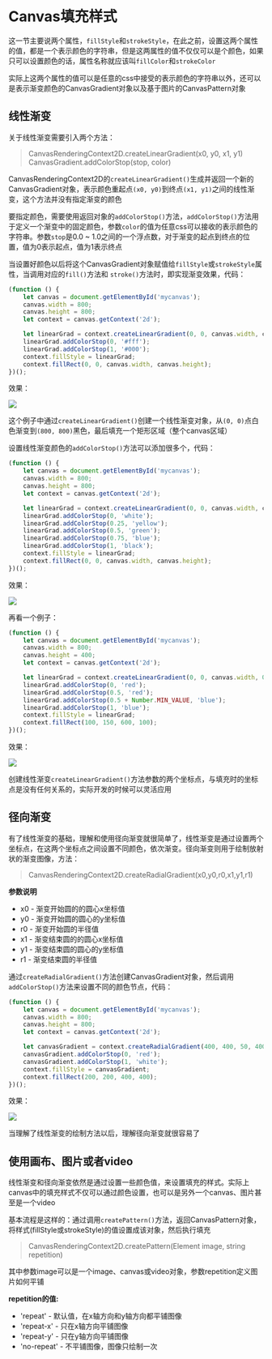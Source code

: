 # Canvas填充样式
这一节主要说两个属性，`fillStyle`和`strokeStyle`，在此之前，设置这两个属性的值，都是一个表示颜色的字符串，但是这两属性的值不仅仅可以是个颜色，如果只可以设置颜色的话，属性名称就应该叫`fillColor`和`strokeColor`

实际上这两个属性的值可以是任意的css中接受的表示颜色的字符串以外，还可以是表示渐变颜色的CanvasGradient对象以及基于图片的CanvasPattern对象

## 线性渐变
关于线性渐变需要引入两个方法：

> CanvasRenderingContext2D.createLinearGradient(x0, y0, x1, y1)    
> CanvasGradient.addColorStop(stop, color)    

CanvasRenderingContext2D的`createLinearGradient()`生成并返回一个新的CanvasGradient对象，表示颜色重起点`(x0, y0)`到终点`(x1, y1)`之间的线性渐变，这个方法并没有指定渐变的颜色

要指定颜色，需要使用返回对象的`addColorStop()`方法，`addColorStop()`方法用于定义一个渐变中的固定颜色，参数`color`的值为任意css可以接收的表示颜色的字符串。参数`stop`是0.0 ~ 1.0之间的一个浮点数，对于渐变的起点到终点的位置，值为0表示起点，值为1表示终点

当设置好颜色以后将这个CanvasGradient对象赋值给`fillStyle`或`strokeStyle`属性，当调用对应的`fill()`方法和 `stroke()`方法时，即实现渐变效果，代码：
```javascript
(function () {
	let canvas = document.getElementById('mycanvas');
	canvas.width = 800;
	canvas.height = 800;
	let context = canvas.getContext('2d');

	let linearGrad = context.createLinearGradient(0, 0, canvas.width, canvas.height);
	linearGrad.addColorStop(0, '#fff');
	linearGrad.addColorStop(1, '#000');
	context.fillStyle = linearGrad;
	context.fillRect(0, 0, canvas.width, canvas.height);
})();
```

效果：

![](./images/00035.png)

这个例子中通过`createLinearGradient()`创建一个线性渐变对象，从`(0, 0)`点白色渐变到`(800, 800)`黑色，最后填充一个矩形区域（整个canvas区域）

设置线性渐变颜色的`addColorStop()`方法可以添加很多个，代码：

```javascript
(function () {
	let canvas = document.getElementById('mycanvas');
	canvas.width = 800;
	canvas.height = 800;
	let context = canvas.getContext('2d');

	let linearGrad = context.createLinearGradient(0, 0, canvas.width, canvas.height);
	linearGrad.addColorStop(0, 'white');
	linearGrad.addColorStop(0.25, 'yellow');
	linearGrad.addColorStop(0.5, 'green');
	linearGrad.addColorStop(0.75, 'blue');
	linearGrad.addColorStop(1, 'black');
	context.fillStyle = linearGrad;
	context.fillRect(0, 0, canvas.width, canvas.height);
})();
```

效果：

![](./images/00036.png)

再看一个例子：

```javascript
(function () {
	let canvas = document.getElementById('mycanvas');
	canvas.width = 800;
	canvas.height = 400;
	let context = canvas.getContext('2d');

	let linearGrad = context.createLinearGradient(0, 0, canvas.width, 0);
	linearGrad.addColorStop(0, 'red');
	linearGrad.addColorStop(0.5, 'red');
	linearGrad.addColorStop(0.5 + Number.MIN_VALUE, 'blue');
	linearGrad.addColorStop(1, 'blue');
	context.fillStyle = linearGrad;
	context.fillRect(100, 150, 600, 100);
})();
```

效果：

![](./images/00037.png)

创建线性渐变`createLinearGradient()`方法参数的两个坐标点，与填充时的坐标点是没有任何关系的，实际开发的时候可以灵活应用

## 径向渐变
有了线性渐变的基础，理解和使用径向渐变就很简单了，线性渐变是通过设置两个坐标点，在这两个坐标点之间设置不同颜色，依次渐变。径向渐变则用于绘制放射状的渐变图像，方法：

> CanvasRenderingContext2D.createRadialGradient(x0,y0,r0,x1,y1,r1)

**参数说明**

* x0 - 渐变开始圆的的圆心x坐标值
* y0 - 渐变开始圆的圆心的y坐标值
* r0 - 渐变开始圆的半径值
* x1 - 渐变结束圆的的圆心x坐标值
* y1 - 渐变结束圆的圆心的y坐标值
* r1 - 渐变结束圆的半径值

通过`createRadialGradient()`方法创建CanvasGradient对象，然后调用`addColorStop()`方法来设置不同的颜色节点，代码：

```javascript
(function () {
	let canvas = document.getElementById('mycanvas');
	canvas.width = 800;
	canvas.height = 800;
	let context = canvas.getContext('2d');

	let canvasGradient = context.createRadialGradient(400, 400, 50, 400, 400, 300);
	canvasGradient.addColorStop(0, 'red');
	canvasGradient.addColorStop(1, 'white');
	context.fillStyle = canvasGradient;
	context.fillRect(200, 200, 400, 400);
})();
```

效果：

![](./images/00038.png)

当理解了线性渐变的绘制方法以后，理解径向渐变就很容易了

## 使用画布、图片或者video
线性渐变和径向渐变依然是通过设置一些颜色值，来设置填充的样式。实际上canvas中的填充样式不仅可以通过颜色设置，也可以是另外一个canvas、图片甚至是一个video

基本流程是这样的：通过调用`createPattern()`方法，返回CanvasPattern对象，将样式(fillStyle或strokeStyle)的值设置成该对象，然后执行填充

> CanvasRenderingContext2D.createPattern(Element image, string repetition)

其中参数image可以是一个image、canvas或video对象，参数repetition定义图片如何平铺

**repetition的值:**

* 'repeat' - 默认值，在x轴方向和y轴方向都平铺图像
* 'repeat-x' - 只在x轴方向平铺图像
* 'repeat-y' - 只在y轴方向平铺图像
* 'no-repeat' - 不平铺图像，图像只绘制一次
